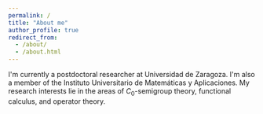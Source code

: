 ```yaml
---
permalink: /
title: "About me"
author_profile: true
redirect_from: 
  - /about/
  - /about.html
---
```


I'm currently a postdoctoral researcher at Universidad de Zaragoza. I'm also a member of the Instituto Universitario de Matemáticas y Aplicaciones. My research interests lie in the areas of $C_0$-semigroup theory, functional calculus, and operator theory.